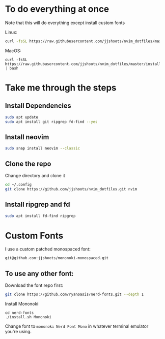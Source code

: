 # To do everything at once
Note that this will do everything except install custom fonts

Linux:
```sh
curl -fsSL https://raw.githubusercontent.com/jjshoots/nvim_dotfiles/master/install.sh | bash -s
```

MacOS:
```
curl -fsSL https://raw.githubusercontent.com/jjshoots/nvim_dotfiles/master/install_macos.sh | bash
```

# Take me through the steps

## Install Dependencies

```sh
sudo apt update
sudo apt install git ripgrep fd-find --yes
```

## Install neovim

```sh
sudo snap install neovim --classic
```

## Clone the repo
Change directory and clone it

```sh
cd ~/.config
git clone https://github.com/jjshoots/nvim_dotfiles.git nvim
```

## Install ripgrep and fd

```sh
sudo apt install fd-find ripgrep
```

# Custom Fonts

I use a custom patched monospaced font:

```sh
git@github.com:jjshoots/mononoki-monospaced.git
```

## To use any other font:

Download the font repo first:

```sh
git clone https://github.com/ryanoasis/nerd-fonts.git --depth 1
```

Install Mononoki
```
cd nerd-fonts
./install.sh Mononoki
```

Change font to `mononoki Nerd Font Mono` in whatever terminal emulator you're using.
